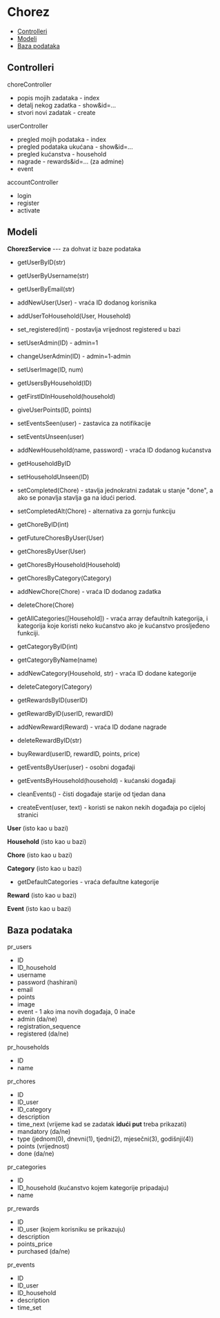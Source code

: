 # Chorez
* [Controlleri](#Controlleri)
* [Modeli](#Modeli)
* [Baza podataka](#Baza)

## Controlleri <a name="Controlleri"></a>
choreController
* popis mojih zadataka - index
* detalj nekog zadatka - show&id=...
* stvori novi zadatak - create

userController
* pregled mojih podataka - index
* pregled podataka ukućana - show&id=...
* pregled kućanstva - household
* nagrade - rewards&id=... (za admine)
* event

accountController
* login
* register
* activate

## Modeli <a name="Modeli"></a>
**ChorezService** --- za dohvat iz baze podataka
* getUserByID(str)
* getUserByUsername(str)
* getUserByEmail(str)
* addNewUser(User) - vraća ID dodanog korisnika
* addUserToHousehold(User, Household)
* set_registered(int) - postavlja vrijednost registered u bazi
* setUserAdmin(ID) - admin=1
* changeUserAdmin(ID) - admin=1-admin
* setUserImage(ID, num)
* getUsersByHousehold(ID)
* getFirstIDInHousehold(household)
* giveUserPoints(ID, points)
* setEventsSeen(user) - zastavica za notifikacije
* setEventsUnseen(user)

* addNewHousehold(name, password) - vraća ID dodanog kućanstva
* getHouseholdByID
* setHouseholdUnseen(ID)

* setCompleted(Chore) - stavlja jednokratni zadatak u stanje "done", a ako se ponavlja stavlja ga na idući period.
* setCompletedAlt(Chore) - alternativa za gornju funkciju
* getChoreByID(int)
* getFutureChoresByUser(User)
* getChoresByUser(User)
* getChoresByHousehold(Household)
* getChoresByCategory(Category)
* addNewChore(Chore) - vraća ID dodanog zadatka
* deleteChore(Chore)

* getAllCategories([Household]) - vraća array defaultnih kategorija, i kategorija koje koristi neko kućanstvo ako je kućanstvo prosljeđeno funkciji.
* getCategoryByID(int)
* getCategoryByName(name)
* addNewCategory(Household, str) - vraća ID dodane kategorije
* deleteCategory(Category)

* getRewardsByID(userID) 
* getRewardByID(userID, rewardID)
* addNewReward(Reward) - vraća ID dodane nagrade
* deleteRewardByID(str)
* buyReward(userID, rewardID, points, price)

* getEventsByUser(user) - osobni događaji
* getEventsByHousehold(household) - kućanski događaji
* cleanEvents() - čisti događaje starije od tjedan dana
* createEvent(user, text) - koristi se nakon nekih događaja po cijeloj stranici

**User** (isto kao u bazi)

**Household** (isto kao u bazi)

**Chore** (isto kao u bazi)

**Category** (isto kao u bazi)
* getDefaultCategories - vraća defaultne kategorije

**Reward** (isto kao u bazi)

**Event** (isto kao u bazi)

## Baza podataka <a name="Baza"></a>

pr_users
* ID
* ID_household
* username
* password (hashirani)
* email
* points
* image
* event - 1 ako ima novih događaja, 0 inače
* admin (da/ne)
* registration_sequence
* registered (da/ne)

pr_households
* ID
* name

pr_chores
* ID
* ID_user
* ID_category
* description
* time_next (vrijeme kad se zadatak **idući put** treba prikazati)
* mandatory (da/ne)
* type (jednom(0), dnevni(1), tjedni(2), mjesečni(3), godišnji(4))
* points (vrijednost)
* done (da/ne)

pr_categories
* ID
* ID_household (kućanstvo kojem kategorije pripadaju)
* name

pr_rewards
* ID
* ID_user (kojem korisniku se prikazuju)
* description
* points_price
* purchased (da/ne)

pr_events
* ID
* ID_user
* ID_household
* description
* time_set
